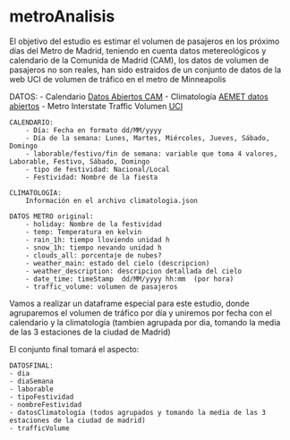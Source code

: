 # metroAnalisis

El objetivo del estudio es estimar el volumen de pasajeros en los próximo días del Metro de Madrid, teniendo en cuenta datos metereológicos y calendario de la Comunida de Madrid (CAM), los datos de volumen de pasajeros no son reales, han sido estraidos de un conjunto de datos de la web UCI de volumen de tráfico en el metro de Minneapolis


DATOS:
    - Calendario [Datos Abiertos CAM](https://datos.madrid.es/portal/site/egob/menuitem.c05c1f754a33a9fbe4b2e4b284f1a5a0/?vgnextoid=9f710c96da3f9510VgnVCM2000001f4a900aRCRD&vgnextchannel=374512b9ace9f310VgnVCM100000171f5a0aRCRD&vgnextfmt=default)
    - Climatología [AEMET datos abiertos](https://opendata.aemet.es)
    - Metro Interstate Traffic Volumen [UCI](https://archive.ics.uci.edu/ml/datasets/Metro+Interstate+Traffic+Volume)


    CALENDARIO:
        - Día: Fecha en formato dd/MM/yyyy
        - Día de la semana: Lunes, Martes, Miércoles, Jueves, Sábado, Domingo
        - laborable/festivo/fin de semana: variable que toma 4 valores, Laborable, Festivo, Sábado, Domingo
        - tipo de festividad: Nacional/Local
        - Festividad: Nombre de la fiesta

    CLIMATOLOGÍA:
        Información en el archivo climatologia.json

    DATOS METRO original:
        - holiday: Nombre de la festividad
        - temp: Temperatura en kelvin
        - rain_1h: tiempo lloviendo unidad h
        - snow_1h: tiempo nevando unidad h
        - clouds_all: porcentaje de nubes?
        - weather_main: estado del cielo (descripcion)
        - weather_description: descripcion detallada del cielo
        - date_time: timeStamp  dd/MM/yyyy hh:mm  (por hora)
        - traffic_volume: volumen de pasajeros

Vamos a realizar un dataframe especial para este estudio, donde agruparemos el volumen de tráfico por día y uniremos por fecha con el calendario y la climatología (tambien agrupada por dia, tomando la media de las 3 estaciones de la ciudad de Madrid)

El conjunto final tomará el aspecto:
    
    DATOSFINAL:
    - dia
    - diaSemana
    - laborable
    - tipoFestividad
    - nombreFestividad
    - datosClimatología (todos agrupados y tomando la media de las 3 estaciones de la ciudad de madrid)
    - trafficVolume

